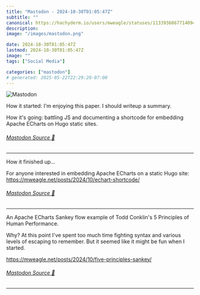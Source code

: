 ```yaml
---
title: "Mastodon - 2024-10-30T01:05:47Z"
subtitle: ""
canonical: https://hachyderm.io/users/mweagle/statuses/113393686771409404
description:
image: "/images/mastodon.png"

date: 2024-10-30T01:05:47Z
lastmod: 2024-10-30T01:05:47Z
image: ""
tags: ["Social Media"]

categories: ["mastodon"]
# generated: 2025-05-22T22:29:20-07:00
---
```

![Mastodon](/images/mastodon.png)

<p>How it started: I&#39;m enjoying this paper. I should writeup a summary.</p><p>How it&#39;s going: battling JS and documenting a shortcode for embedding Apache ECharts on Hugo static sites.</p>


###### [Mastodon Source 🐘](https://hachyderm.io/@mweagle/113393686771409404)

___

<p>How it finished up...</p><p>For anyone interested in embedding Apache ECharts on a static Hugo site: <a href="https://mweagle.net/posts/2024/10/echart-shortcode/" target="_blank" rel="nofollow noopener noreferrer" translate="no"><span class="invisible">https://</span><span class="ellipsis">mweagle.net/posts/2024/10/echa</span><span class="invisible">rt-shortcode/</span></a></p>


###### [Mastodon Source 🐘](https://hachyderm.io/@mweagle/113394539418797255)

___

<p>An Apache ECharts Sankey flow example of Todd Conklin&#39;s 5 Principles of Human Performance.</p><p>Why? At this point I&#39;ve spent too much time fighting syntax and various levels of escaping to remember. But it seemed like it might be fun when I started. </p><p><a href="https://mweagle.net/posts/2024/10/five-principles-sankey/" target="_blank" rel="nofollow noopener noreferrer" translate="no"><span class="invisible">https://</span><span class="ellipsis">mweagle.net/posts/2024/10/five</span><span class="invisible">-principles-sankey/</span></a></p>


###### [Mastodon Source 🐘](https://hachyderm.io/@mweagle/113394561992898504)

___
